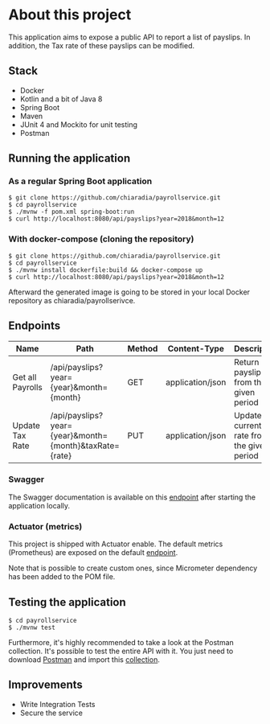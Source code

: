 # About this project

This application aims to expose a public API to report a list of payslips. In addition, the Tax rate of these payslips can be modified.

## Stack
- Docker
- Kotlin and a bit of Java 8
- Spring Boot
- Maven
- JUnit 4 and Mockito for unit testing
- Postman

## Running the application

### As a regular Spring Boot application 
    $ git clone https://github.com/chiaradia/payrollservice.git
    $ cd payrollservice
    $ ./mvnw -f pom.xml spring-boot:run
    $ curl http://localhost:8080/api/payslips?year=2018&month=12

### With docker-compose (cloning the repository)  
    
    $ git clone https://github.com/chiaradia/payrollservice.git
    $ cd payrollservice
    $ ./mvnw install dockerfile:build && docker-compose up
    $ curl http://localhost:8080/api/payslips?year=2018&month=12
    
Afterward the generated image is going to be stored in your local Docker repository as chiaradia/payrollserivce.

## Endpoints
| Name 	| Path 	| Method 	| Content-Type 	| Description 	|
|------	|------	|--------	|--------------	|-------------	|
|   Get all Payrolls   	|   /api/payslips?year={year}&month={month}   	|     GET   	| application/json              	| Return all payslips from the given period           	|
|   Update Tax Rate   	|   /api/payslips?year={year}&month={month}&taxRate={rate}   	|      PUT  	| application/json             	|     Update the current tax rate from the given period       	|

### Swagger 

The Swagger documentation is available on this [endpoint](http://localhost:8080/swagger-ui.html) after starting the application locally. 

### Actuator (metrics) 

This project is shipped with Actuator enable. The default metrics (Prometheus) are exposed on the default [endpoint](http://localhost:8080/actuator/prometheus).

Note that is possible to create custom ones, since Micrometer dependency has been added to the POM file.

## Testing the application
    $ cd payrollservice
    $ ./mvnw test

Furthermore, it's highly recommended to take a look at the Postman collection. It's possible to test the entire API with it. You just need to download [Postman](https://www.getpostman.com/apps) and import this [collection](https://github.com/chiaradia/payrollservice/blob/master/postman/PayrollService_LuizFelipe.postman_collection.json).

## Improvements

 - Write Integration Tests
 - Secure the service